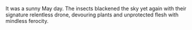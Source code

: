 It was a sunny May day. The insects blackened the sky yet again with their
signature relentless drone, devouring plants and unprotected flesh with
mindless ferocity.

